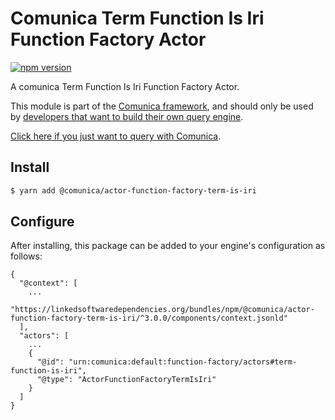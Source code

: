 # Comunica Term Function Is Iri Function Factory Actor

[![npm version](https://badge.fury.io/js/%40comunica%2Factor-function-factory-term-function-is-iri.svg)](https://www.npmjs.com/package/@comunica/actor-function-factory-term-is-iri)

A comunica Term Function Is Iri Function Factory Actor.

This module is part of the [Comunica framework](https://github.com/comunica/comunica),
and should only be used by [developers that want to build their own query engine](https://comunica.dev/docs/modify/).

[Click here if you just want to query with Comunica](https://comunica.dev/docs/query/).

## Install

```bash
$ yarn add @comunica/actor-function-factory-term-is-iri
```

## Configure

After installing, this package can be added to your engine's configuration as follows:
```text
{
  "@context": [
    ...
    "https://linkedsoftwaredependencies.org/bundles/npm/@comunica/actor-function-factory-term-is-iri/^3.0.0/components/context.jsonld"
  ],
  "actors": [
    ...
    {
      "@id": "urn:comunica:default:function-factory/actors#term-function-is-iri",
      "@type": "ActorFunctionFactoryTermIsIri"
    }
  ]
}
```
